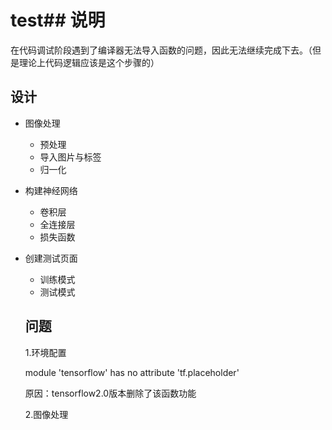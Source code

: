 # test## 说明

在代码调试阶段遇到了编译器无法导入函数的问题，因此无法继续完成下去。（但是理论上代码逻辑应该是这个步骤的）



## 设计

- 图像处理

  -  预处理
    - 导入图片与标签
    - 归一化

- 构建神经网络

  - 卷积层
  - 全连接层
  - 损失函数

- 创建测试页面

  - 训练模式
  - 测试模式

  ## 问题

  1.环境配置

  module 'tensorflow' has no attribute 'tf.placeholder'

  原因：tensorflow2.0版本删除了该函数功能

  2.图像处理

  
